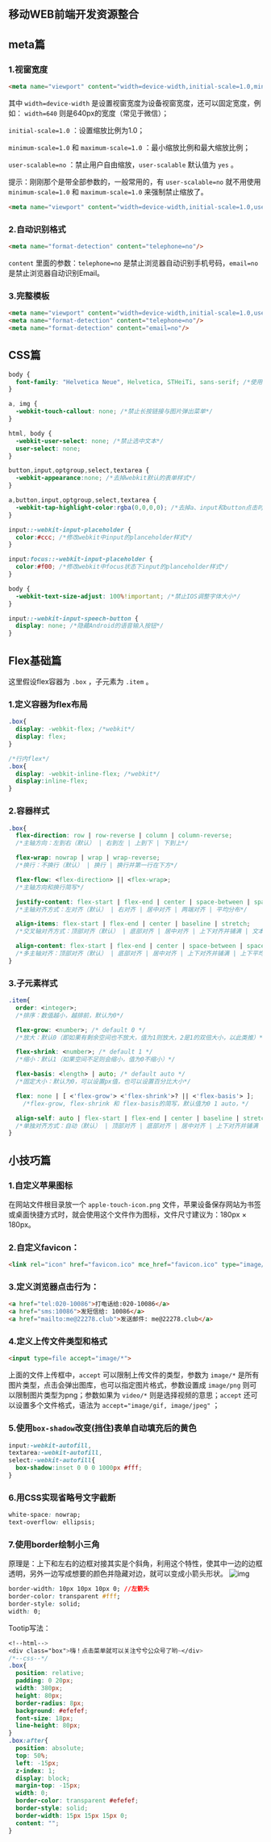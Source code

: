 ## 移动WEB前端开发资源整合

## meta篇

### 1.视窗宽度

```html
<meta name="viewport" content="width=device-width,initial-scale=1.0,minimum-scale=1.0,maximum-scale=1.0,user-scalable=no"/>
```

其中 `width=device-width` 是设置视窗宽度为设备视窗宽度，还可以固定宽度，例如： `width=640` 则是640px的宽度（常见于微信）；

`initial-scale=1.0` ：设置缩放比例为1.0；

`minimum-scale=1.0` 和 `maximum-scale=1.0` ：最小缩放比例和最大缩放比例；

`user-scalable=no` ：禁止用户自由缩放，`user-scalable` 默认值为 `yes` 。

提示：刚刚那个是带全部参数的，一般常用的，有 `user-scalable=no` 就不用使用 `minimum-scale=1.0` 和 `maximum-scale=1.0` 来强制禁止缩放了。

```html
<meta name="viewport" content="width=device-width,initial-scale=1.0,user-scalable=no"/>
```

### 2.自动识别格式

```html
<meta name="format-detection" content="telephone=no"/>
```

`content` 里面的参数：`telephone=no` 是禁止浏览器自动识别手机号码，`email=no` 是禁止浏览器自动识别Email。

### 3.完整模板

```html
<meta name="viewport" content="width=device-width,initial-scale=1.0,user-scalable=no"/>
<meta name="format-detection" content="telephone=no"/>
<meta name="format-detection" content="email=no"/>
```

## CSS篇

```css
body {
  font-family: "Helvetica Neue", Helvetica, STHeiTi, sans-serif; /*使用无衬线字体*/
}

a, img {
  -webkit-touch-callout: none; /*禁止长按链接与图片弹出菜单*/
}

html, body {
  -webkit-user-select: none; /*禁止选中文本*/
  user-select: none;
}

button,input,optgroup,select,textarea {
  -webkit-appearance:none; /*去掉webkit默认的表单样式*/
}

a,button,input,optgroup,select,textarea {
  -webkit-tap-highlight-color:rgba(0,0,0,0); /*去掉a、input和button点击时的蓝色外边框和灰色半透明背景*/
}

input::-webkit-input-placeholder {
  color:#ccc; /*修改webkit中input的planceholder样式*/
}

input:focus::-webkit-input-placeholder {
  color:#f00; /*修改webkit中focus状态下input的planceholder样式*/
}

body {
  -webkit-text-size-adjust: 100%!important; /*禁止IOS调整字体大小*/
}

input::-webkit-input-speech-button {
  display: none; /*隐藏Android的语音输入按钮*/
}
```

## Flex基础篇

这里假设flex容器为 `.box` ，子元素为 `.item` 。

### 1.定义容器为flex布局

```css
.box{
  display: -webkit-flex; /*webkit*/
  display: flex;
}

/*行内flex*/
.box{
  display: -webkit-inline-flex; /*webkit*/
  display:inline-flex;
}
```

### 2.容器样式

```css
.box{
  flex-direction: row | row-reverse | column | column-reverse;
  /*主轴方向：左到右（默认） | 右到左 | 上到下 | 下到上*/

  flex-wrap: nowrap | wrap | wrap-reverse;
  /*换行：不换行（默认） | 换行 | 换行并第一行在下方*/

  flex-flow: <flex-direction> || <flex-wrap>;
  /*主轴方向和换行简写*/

  justify-content: flex-start | flex-end | center | space-between | space-around;
  /*主轴对齐方式：左对齐（默认） | 右对齐 | 居中对齐 | 两端对齐 | 平均分布*/

  align-items: flex-start | flex-end | center | baseline | stretch;
  /*交叉轴对齐方式：顶部对齐（默认） | 底部对齐 | 居中对齐 | 上下对齐并铺满 | 文本基线对齐*/

  align-content: flex-start | flex-end | center | space-between | space-around | stretch;
  /*多主轴对齐：顶部对齐（默认） | 底部对齐 | 居中对齐 | 上下对齐并铺满 | 上下平均分布*/
}
```

### 3.子元素样式

```css
.item{
  order: <integer>;
  /*排序：数值越小，越排前，默认为0*/

  flex-grow: <number>; /* default 0 */
  /*放大：默认0（即如果有剩余空间也不放大，值为1则放大，2是1的双倍大小，以此类推）*/

  flex-shrink: <number>; /* default 1 */
  /*缩小：默认1（如果空间不足则会缩小，值为0不缩小）*/

  flex-basis: <length> | auto; /* default auto */
  /*固定大小：默认为0，可以设置px值，也可以设置百分比大小*/

  flex: none | [ <'flex-grow'> <'flex-shrink'>? || <'flex-basis'> ];
    /*flex-grow, flex-shrink 和 flex-basis的简写，默认值为0 1 auto，*/

  align-self: auto | flex-start | flex-end | center | baseline | stretch;
  /*单独对齐方式：自动（默认） | 顶部对齐 | 底部对齐 | 居中对齐 | 上下对齐并铺满 | 文本基线对齐*/
}
```

## 小技巧篇

### 1.自定义苹果图标

在网站文件根目录放一个 `apple-touch-icon.png` 文件，苹果设备保存网站为书签或桌面快捷方式时，就会使用这个文件作为图标，文件尺寸建议为：180px × 180px。

### 2.自定义favicon：

```html
<link rel="icon" href="favicon.ico" mce_href="favicon.ico" type="image/x-icon">
```

### 3.定义浏览器点击行为：

```html
<a href="tel:020-10086">打电话给:020-10086</a>
<a href="sms:10086">发短信给: 10086</a>
<a href="mailto:me@22278.club">发送邮件: me@22278.club</a>
```

### 4.定义上传文件类型和格式

```html
<input type=file accept="image/*">
```

上面的文件上传框中，`accept` 可以限制上传文件的类型，参数为 `image/*` 是所有图片类型，点击会弹出图库，也可以指定图片格式，参数设置成 `image/png` 则可以限制图片类型为png；参数如果为 `video/*` 则是选择视频的意思；`accept` 还可以设置多个文件格式，语法为 `accept="image/gif, image/jpeg"` ；

### 5.使用`box-shadow`改变(挡住)表单自动填充后的黄色

```css
input:-webkit-autofill,
textarea:-webkit-autofill,
select:-webkit-autofill{
  box-shadow:inset 0 0 0 1000px #fff;
}
```

### 6.用CSS实现省略号文字截断

```css
white-space: nowrap;
text-overflow: ellipsis;
```

### 7.使用border绘制小三角

原理是：上下和左右的边框对接其实是个斜角，利用这个特性，使其中一边的边框透明，另外一边写成想要的颜色并隐藏对边，就可以变成小箭头形状。
![img](https://www.runoob.com/wp-content/uploads/2015/12/border.png)

```css
border-width: 10px 10px 10px 0; //左箭头
border-color: transparent #fff;
border-style: solid;
width: 0;
```

Tootip写法：

```css
<!--html-->
<div class="box">嗨！点击菜单就可以关注兮兮公众号了哟~</div>
/*--css--*/
.box{
  position: relative;
  padding: 0 20px;
  width: 380px;
  height: 80px;
  border-radius: 8px;
  background: #efefef;
  font-size: 18px;
  line-height: 80px;
}
.box:after{
  position: absolute;
  top: 50%;
  left: -15px;
  z-index: 1;
  display: block;
  margin-top: -15px;
  width: 0;
  border-color: transparent #efefef;
  border-style: solid;
  border-width: 15px 15px 15px 0;
  content: "";
}
```